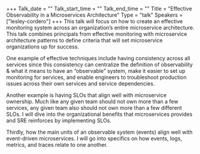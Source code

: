 +++
Talk_date = ""
Talk_start_time = ""
Talk_end_time = ""
Title = "Effective Observability in a Microservices Architecture"
Type = "talk"
Speakers = ["lesley-cordero"]
+++
This talk will focus on how to create an effective monitoring system across an organization’s entire microservice architecture. This talk combines principals from effective monitoring with microservice architecture patterns to define criteria that will set microservice organizations up for success.

One example of effective techniques include having consistency across all services since this consistency can centralize the definition of observability & what it means to have an “observable” system, make it easier to set up monitoring for services, and enable engineers to troubleshoot production issues across their own services and service dependencies.

Another example is having SLOs that align well with microservice ownership. Much like any given team should not own more than a few services, any given team also should not own more than a few different SLOs. I will dive into the organizational benefits that microservices provides and SRE reinforces by implementing SLOs.

Thirdly, how the main units of an observable system (events) align well with event-driven microservices. I will go into specifics on how events, logs, metrics, and traces relate to one another.

